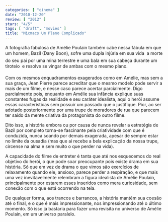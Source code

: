 ```yaml
---
categories: [ "cinema" ]
date: "2010-12-20"
review: [ "2012" ]
stars: "4/5"
tags: [ "draft", "movies" ]
title: "Micmacs Um Plano Complicado"
---
```

A fotografia fabulosa de Amélie Poulain também cabe nessa fábula em
que um homem, Bazil (Dany Boon), sofre uma dupla injúria em sua vida
 a morte do seu pai por uma mina terrestre e uma bala em sua cabeça
durante um tiroteio  e resolve se vingar de ambas com o mesmo plano.

Com os mesmos enquadramentos exagerados como em Amélie, mas sem a sua
graça, Jean Pierre parece acreditar que o mesmo modelo pode servir a mais
de um filme, e nesse caso parece acertar parcialmente. Digo parcialmente
pois, enquanto em Amélie sua infância explique suas constantes fugas
da realidade e seu caráter idealista, aqui o herói assume essas
características sem possuir um passado que o justifique. Pior, ao ser
adotado posteriormente por uma trupe de moradores de rua que parecem
ter saído da mente criativa da protagonista do outro filme.

Dito isso, a história embora ou por causa de nunca revelar a estratégia
de Bazil por completo torna-se fascinante pela criatividade com que é
conduzida, nunca soando por demais exagerada, apesar de sempre estar no
limite da ousadia (mas que ai recebe a bela explicação da nossa trupe,
circense na alma e sem muito o que perder na vida).

A capacidade do filme de entreter é tanta que até nos esquecemos do
real objetivo do herói, o que pode soar preocupante pois existe drama
em sua história. Só que em vez de drama o que vimos são exercícios de
relaxamento quando ele, ansioso, parece perder a respiração, e que mais
uma vez inevitavelmente relembram a figura idealista de Amélie Poulain,
principalmente por estarem esses inseridos como mera curiosidade, sem
conexão com o que está ocorrendo na tela.

De qualquer forma, aos trancos e barrancos, a história mantém sua
coesão até o final, e o que é mais impressionante, nos impressionando
até o último momento. Só isso já bastaria para fazer uma revisita
no universo de Amélie Poulain, em um universo paralelo.
